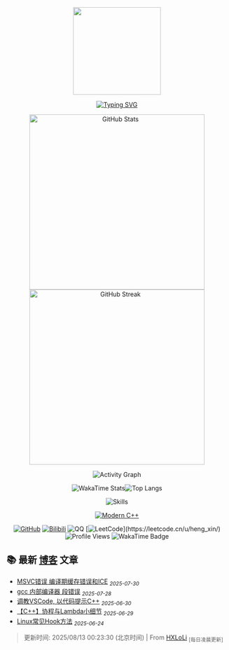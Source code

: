 <!-- https://github.com/kyechan99/capsule-render -->
<div id="title" align=center>

<!-- 头像 -->
<img width="200" src="./img/misaka03.jpg" />

<!-- 动态打字效果 -->
[![Typing SVG](https://readme-typing-svg.demolab.com?font=Rampart+One+&duration=3200&pause=2000&color=FD4AFF&center=true&vCenter=true&width=435&lines=%E8%83%8C%E4%BC%B8%E3%81%B3%E3%81%97%E3%81%A6%E8%A6%8B%E3%81%88%E3%82%8B%E4%B8%96%E7%95%8C;%E3%81%82%E3%81%AA%E3%81%9F%E3%81%AE%E3%81%9F%E3%82%81%3F;%E8%87%AA%E5%88%86%E3%81%AE%E3%81%9F%E3%82%81%3F;%E3%81%BE%E3%81%A0%E5%88%86%E3%81%8B%E3%82%89%E3%81%AA%E3%81%84+++%E6%84%9F%E6%83%85%E3%81%AE%E8%A3%8F%E5%81%B4;%E5%A3%8A%E3%81%97%E3%81%9F%E3%81%84+++%E5%A3%8A%E3%81%97%E3%81%A6%E3%81%97%E3%81%BE%E3%81%84%E3%81%9F%E3%81%84;%E6%88%BB%E3%82%8C%E3%81%AA%E3%81%84%E3%81%AE%E3%81%AA%E3%82%89;%E5%B0%9A%E6%9B%B4%E5%BC%B7%E3%81%8F%E6%8A%B1%E3%81%8D%E3%81%97%E3%82%81%E3%81%A6%E3%81%84%E3%81%9F%E3%81%84;%E9%9B%A2%E3%82%8C%E3%81%AA%E3%81%84%E5%84%AA%E3%81%97%E3%81%95%E3%82%92%E6%B6%88%E3%81%97%E5%8E%BB%E3%81%A3%E3%81%A6%E3%82%82;%E6%82%B2%E3%81%97%E3%81%84%E3%81%8F%E3%82%89%E3%81%84+%E6%BA%A2%E3%82%8C%E5%87%BA%E3%82%8B%E6%80%9D%E3%81%84)](https://git.io/typing-svg)

<img align="center" width="400" src="https://github-readme-stats-flame-pi-70.vercel.app/api?username=HengXin666&show_icons=true&theme=transparent&locale=ja&title_color=990099&hide_border=true&icon_color=F7CE45&text_color=D17277" title="GitHub Stats">
<img align="center" width="400" src="https://github-readme-streak-stats-two-coral-24.vercel.app?user=HengXin666&theme=radical&hide_border=true&border_radius=10&locale=ja&short_numbers=false%C2%A0%C2%A0%E6%97%A0%E6%95%88&date_format=%5BY.%5Dn.j" title="GitHub Streak">

![Activity Graph](https://github-readme-activity-graph.vercel.app/graph?username=HengXin666&show_icons=true&theme=github-compact&locale=ja&title_color=990099&icon_color=F7CE45&text_color=D17277&hide_border=true)


![WakaTime Stats](https://github-readme-stats-flame-pi-70.vercel.app/api/wakatime?username=Heng_Xin&theme=transparent&hide_border=true&layout=compact&langs_count=114514&locale=ja&title_color=990099&text_color=D17277)![Top Langs](https://github-readme-stats-flame-pi-70.vercel.app/api/top-langs/?username=HengXin666&theme=transparent&hide_border=true&layout=donut-vertical&langs_count=114514&locale=ja&title_color=990099&text_color=D17277)

![Skills](https://skillicons.dev/icons?i=git,github,c,cpp,cmake,qt,linux,arch,docker,py,java,spring,mysql,redis,mongodb,html,css,js,ts,react,vue,cf,windows,md&theme=light)

[![Modern C++](https://img.shields.io/badge/Code-Modern%20C++-blue)](https://learn.microsoft.com/zh-cn/cpp/cpp/welcome-back-to-cpp-modern-cpp)

[![GitHub](https://img.shields.io/badge/GitHub-HengXin666-blue?logo=github)](https://github.com/HengXin666)
[![Bilibili](https://img.shields.io/badge/哔哩哔哩-Heng__Xin-pink?logo=bilibili)](https://space.bilibili.com/478917126)
![QQ](https://img.shields.io/badge/QQ-282000500-green?logo=tencentqq)
[![LeetCode](https://img.shields.io/badge/LeetCode-Heng__Xin-rgb(99,00,99)?logo=leetcode)](https://leetcode.cn/u/heng_xin/)
![Profile Views](https://komarev.com/ghpvc/?username=HengXin666&abbreviated=true&color=yellow)
![WakaTime Badge](https://wakatime.com/badge/user/2eabe28a-bba2-4d68-932a-4ea435bd8dc3.svg)

<!-- https://github.com/kyechan99/capsule-render -->
</div>

<!-- 仓库 -->

## 📚 最新 [博客](https://hengxin666.github.io/HXLoLi/) 文章

- [MSVC错误 编译期缓存错误和ICE](https://HengXin666.github.io/HXLoLi/blog/2025/07/30/01-MSVC错误) <sub><i>2025-07-30</i></sub>
- [gcc 内部编译器 段错误](https://HengXin666.github.io/HXLoLi/blog/2025/07/28/01_gcc编译器bug) <sub><i>2025-07-28</i></sub>
- [调教VSCode, 以代码提示C++](https://HengXin666.github.io/HXLoLi/blog/2025/06/30/01-调教VSCode) <sub><i>2025-06-30</i></sub>
- [【C++】协程与Lambda小细节](https://HengXin666.github.io/HXLoLi/blog/2025/06/29/01-协程小细节) <sub><i>2025-06-29</i></sub>
- [Linux常见Hook方法](https://HengXin666.github.io/HXLoLi/blog/2025/06/24/01-Linux常见Hook方法) <sub><i>2025-06-24</i></sub>

> 更新时间: 2025/08/13 00:23:30 (北京时间) | From [HXLoLi](https://github.com/HengXin666/HXLoLi) <sub>[每日凌晨更新]</sub>
